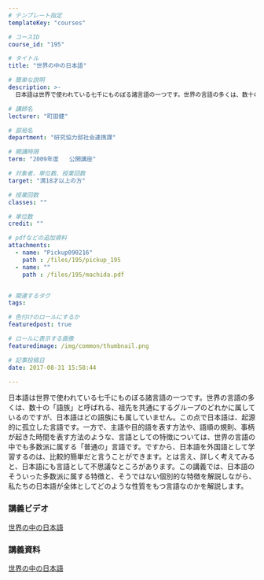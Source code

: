 ```yaml
---
# テンプレート指定
templateKey: "courses"

# コースID
course_id: "195"

# タイトル
title: "世界の中の日本語"

# 簡単な説明
description: >-
  日本語は世界で使われている七千にものぼる諸言語の一つです。世界の言語の多くは、数十の「語族」と呼ばれる、祖先を共通にするグループのどれかに属しているのですが、日本語はどの語族にも属していません。この点...

# 講師名
lecturer: "町田健"

# 部局名
department: "研究協力部社会連携課"

# 開講時限
term: "2009年度	公開講座"

# 対象者、単位数、授業回数
target: "満18才以上の方"

# 授業回数
classes: ""

# 単位数
credit: ""

# pdfなどの追加資料
attachments: 
  - name: "Pickup090216" 
    path : /files/195/pickup_195
  - name: "" 
    path : /files/195/machida.pdf


# 関連するタグ
tags:

# 色付けのロールにするか
featuredpost: true

# ロールに表示する画像
featuredimage: /img/common/thumbnail.png

# 記事投稿日
date: 2017-08-31 15:58:44

---
```

日本語は世界で使われている七千にものぼる諸言語の一つです。世界の言語の多くは、数十の「語族」と呼ばれる、祖先を共通にするグループのどれかに属しているのですが、日本語はどの語族にも属していません。この点で日本語は、起源的に孤立した言語です。一方で、主語や目的語を表す方法や、語順の規則、事柄が起きた時間を表す方法のような、言語としての特徴については、世界の言語の中でも多数派に属する「普通の」言語です。ですから、日本語を外国語として学習するのは、比較的簡単だと言うことができます。とは言え、詳しく考えてみると、日本語にも言語として不思議なところがあります。この講義では、日本語のそういった多数派に属する特徴と、そうではない個別的な特徴を解説しながら、私たちの日本語が全体としてどのような性質をもつ言語なのかを解説します。




### 講義ビデオ

[世界の中の日本語](http://nuvideo.media.nagoya-u.ac.jp/embed/268fec44a79f3afa056d7b18bdadb73362065fca) 

### 講義資料


[世界の中の日本語](/files/195/machida.pdf) 


